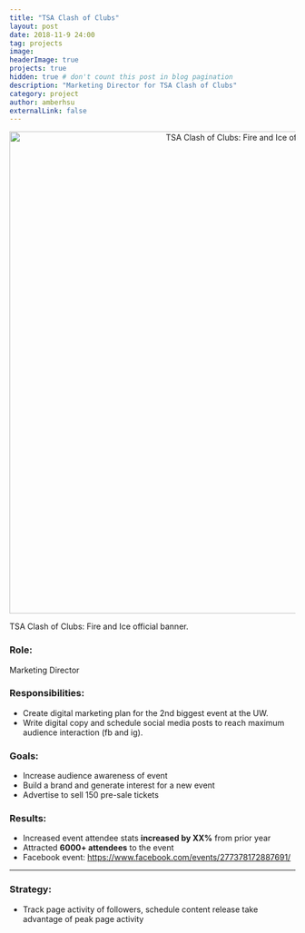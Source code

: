 ```yaml
---
title: "TSA Clash of Clubs"
layout: post
date: 2018-11-9 24:00
tag: projects
image:
headerImage: true
projects: true
hidden: true # don't count this post in blog pagination
description: "Marketing Director for TSA Clash of Clubs"
category: project
author: amberhsu
externalLink: false
---
```


<p align="center">
<img class="image" src="https://amberhsuu.github.io/assets/images/tsacoc.jpg" alt="TSA Clash of Clubs: Fire and Ice official banner." width="850"/>
<figcaption class="caption">TSA Clash of Clubs: Fire and Ice official banner.</figcaption>
</p>

### Role: 
Marketing Director

### Responsibilities:
- Create digital marketing plan for the 2nd biggest event at the UW.
- Write digital copy and schedule social media posts to reach maximum audience interaction (fb and ig).

### Goals:
- Increase audience awareness of event
- Build a brand and generate interest for a new event
- Advertise to sell 150 pre-sale tickets

### Results:
- Increased event attendee stats **increased by XX%** from prior year
- Attracted **6000+ attendees** to the event
- Facebook event: https://www.facebook.com/events/277378172887691/

---

### Strategy:
- Track page activity of followers, schedule content release take advantage of peak page activity